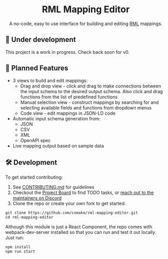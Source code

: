 <div align="center">
  <h1>RML Mapping Editor</h1>
  <p>
    A no-code, easy to use interface for building and editing <a href='https://rml.io/
    ' target='_blank'>RML</a> mappings.
  </p>
</div>

## 🚧 Under development

This project is a work in progress. Check back soon for v0.

## 🎁 Planned Features

- 3 views to build and edit mappings:
  - Drag and drop view - click and drag to make connections between the input schema to the desired output schema. Also click and drag functions from the list of predefined functions
  - Manual selection view - construct mappings by searching for and selecting available fields and functions from dropdown menus
  - Code view - edit mappings in JSON-LD code
- Automatic input schema generation from:
  - JSON
  - CSV
  - XML
  - OpenAPI spec
- Live mapping output based on sample data

## 🛠 Development

To get started contributing:
1. See [CONTRIBUTING.md](./CONTRIBUTING.md) for guidelines
2. Checkout the [Project Board](https://github.com/orgs/comake/projects/1) to find TODO tasks, or [reach out to the maintainers on Discord](https://discord.gg/stvfSB8kpG?ref=https://github.com/comake/rml-mapping-editor)
3. Clone the repo or create your own fork to get started:

```console
git clone https://github.com/comake/rml-mapping-editor.git
cd rml-mapping-editor
```

Although this module is just a React Component, the repo comes with webpack-dev-server installed so that you can run and test it out locally. Just run:

```console
npm install
npm run start
```